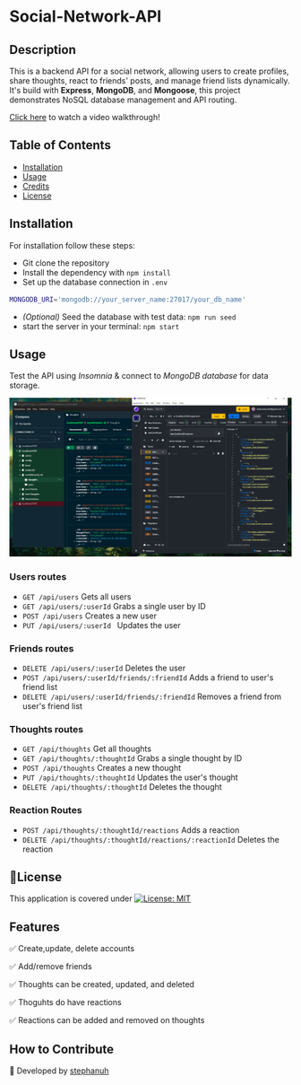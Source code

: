 # Social-Network-API
## Description
This is a backend API for a social network, allowing users to create profiles, share thoughts, react to friends' posts, and manage friend lists dynamically. It's build with **Express**, **MongoDB**, and **Mongoose**, this project demonstrates NoSQL database management and API routing.

[Click here](https://drive.google.com/file/d/1lItB6cgZ6W2mxYgQVntpfBlbiKO0kxvy/view) to watch a video walkthrough!

## Table of Contents

- [Installation](#installation)
- [Usage](#usage)
- [Credits](#credits)
- [License](#license)

## Installation

For installation follow these steps:
- Git clone the repository
- Install the dependency with `npm install`
- Set up the database connection in `.env`
```sh
MONGODB_URI='mongodb://your_server_name:27017/your_db_name'
```
- *(Optional)* Seed the database with test data: `npm run seed`
- start the server in your terminal: `npm start`

## Usage
Test the API using *Insomnia* & connect to *MongoDB database* for data storage.

![mongoBD&Insomnia](img/Mongo-Insomnia.PNG)

### Users routes
* `GET /api/users` Gets all users
* `GET /api/users/:userId` Grabs a single user by ID
* `POST /api/users` Creates a new user
* `PUT /api/users/:userId ` Updates the user
### Friends routes
* `DELETE /api/users/:userId` Deletes the user
* `POST /api/users/:userId/friends/:friendId` Adds a friend to user's friend list
* `DELETE /api/users/:userId/friends/:friendId` Removes a friend from user's friend list
### Thoughts routes
* `GET /api/thoughts` Get all thoughts
* `GET /api/thoughts/:thoughtId` Grabs a single thought by ID
* `POST /api/thoughts` Creates a new thought
* `PUT /api/thoughts/:thoughtId` Updates the user's thought
* `DELETE /api/thoughts/:thoughtId` Deletes the thought
### Reaction Routes
* `POST /api/thoughts/:thoughtId/reactions` Adds a reaction
* `DELETE /api/thoughts/:thoughtId/reactions/:reactionId` Deletes the reaction


## 📜License

This application is covered under [![License: MIT](https://img.shields.io/badge/License-MIT-yellow.svg)](https://opensource.org/licenses/MIT)

## Features

✅ Create,update, delete accounts 

✅ Add/remove friends

✅ Thoughts can be created, updated, and deleted

✅ Thoguhts do have reactions

✅ Reactions can be added and removed on thoughts

## How to Contribute
🚀 Developed by [stephanuh](https://github.com/stephanuh)